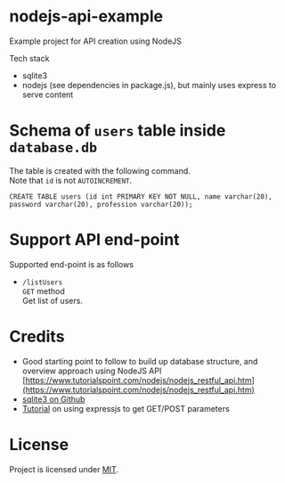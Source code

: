 # nodejs-api-example

Example project for API creation using NodeJS

Tech stack

* sqlite3
* nodejs (see dependencies in package.js), but mainly uses express to serve content

# Schema of `users` table inside `database.db`

The table is created with the following command.  
Note that `id` is not `AUTOINCREMENT`.

```
CREATE TABLE users (id int PRIMARY KEY NOT NULL, name varchar(20), password varchar(20), profession varchar(20));
```

# Support API end-point

Supported end-point is as follows

* `/listUsers`  
   `GET` method  
   Get list of users.

# Credits

* Good starting point to follow to build up database structure, and overview approach using NodeJS API [https://www.tutorialspoint.com/nodejs/nodejs_restful_api.htm](https://www.tutorialspoint.com/nodejs/nodejs_restful_api.htm)
* [sqlite3 on Github](https://github.com/mapbox/node-sqlite3)
* [Tutorial](https://scotch.io/tutorials/use-expressjs-to-get-url-and-post-parameters) on using expressjs to get GET/POST parameters

# License

Project is licensed under [MIT](https://github.com/haxpor/nodejs-api-example/blob/master/LICENSE).
